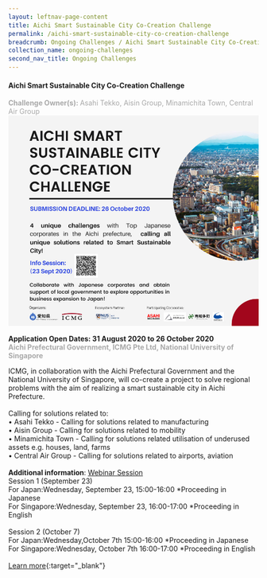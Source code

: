 ```yaml
---
layout: leftnav-page-content
title: Aichi Smart Sustainable City Co-Creation Challenge
permalink: /aichi-smart-sustainable-city-co-creation-challenge
breadcrumb: Ongoing Challenges / Aichi Smart Sustainable City Co-Creation Challenge
collection_name: ongoing-challenges
second_nav_title: Ongoing Challenges
---
```


#### Aichi Smart Sustainable City Co-Creation Challenge
<font color="#a9a9a9"><b>Challenge Owner(s): </b>Asahi Tekko, Aisin Group, Minamichita Town, Central Air Group</font>
[![1](/images/ongoing-challenges/Aichi-Social-Media-Image.jpg)](https://aichissccc.icmg.com.sg/en?utm_source=openinnovationnetwork.sg&utm_medium=referral)

**Application Open Dates: 31 August 2020 to 26 October 2020**<br>
<font color=" #a9a9a9"><b>Aichi Prefectural Government, ICMG Pte Ltd, National University of Singapore</b></font>

ICMG, in collaboration with the Aichi Prefectural Government and the National University of Singapore, will co-create a project to solve regional problems with the aim of realizing a smart sustainable city in Aichi Prefecture.<br><br>
Calling for solutions related to:<br>
•	Asahi Tekko - Calling for solutions related to manufacturing<br>
•	Aisin Group - Calling for solutions related to mobility <br>
•	Minamichita Town - Calling for solutions related utilisation of underused assets e.g. houses, land, farms <br>
• Central Air Group - Calling for solutions related to airports, aviation
<br><br>
<b>Additional information</b>: [Webinar Session](https://www.icmg.com.sg/aichi-smart-sustainable-city-co-creation-challenge-with-singapore-innovation-ecosystem%e3%80%80sharing-co-learning-sessiononline/?utm_source=openinnovationnetwork.sg&utm_medium=referral)<br>
Session 1 (September 23)<br>
For Japan:Wednesday, September 23, 15:00-16:00 *Proceeding in Japanese<br>
For Singapore:Wednesday, September 23, 16:00-17:00 *Proceeding in English
<br><br>
Session 2 (October 7)<br>
For Japan:Wednesday,October 7th 15:00-16:00 *Proceeding in Japanese<br>
For Singapore:Wednesday, October 7th 16:00-17:00 *Proceeding in English
<br><br>
[Learn more](https://aichissccc.icmg.com.sg/en?utm_source=openinnovationnetwork.sg&utm_medium=referral){:target="_blank"}

